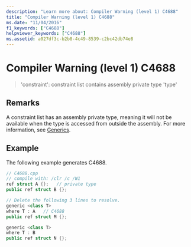 ```yaml
---
description: "Learn more about: Compiler Warning (level 1) C4688"
title: "Compiler Warning (level 1) C4688"
ms.date: "11/04/2016"
f1_keywords: ["C4688"]
helpviewer_keywords: ["C4688"]
ms.assetid: a027df3c-b2b8-4c49-8539-c2bc42db74e8
---
```

# Compiler Warning (level 1) C4688

> 'constraint': constraint list contains assembly private type 'type'

## Remarks

A constraint list has an assembly private type, meaning it will not be available when the type is accessed from outside the assembly. For more information, see [Generics](../../extensions/generics-cpp-component-extensions.md).

## Example

The following example generates C4688.

```cpp
// C4688.cpp
// compile with: /clr /c /W1
ref struct A {};   // private type
public ref struct B {};

// Delete the following 3 lines to resolve.
generic <class T>
where T : A   // C4688
public ref struct M {};

generic <class T>
where T : B
public ref struct N {};
```
